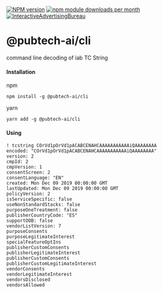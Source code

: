 [![NPM version](https://img.shields.io/npm/v/@pubtech-ai/cli.svg?style=flat-square)](https://www.npmjs.com/package/@pubtech-ai/cli)
[![npm module downloads per month](http://img.shields.io/npm/dm/@pubtech-ai/cli.svg?style=flat)](https://www.npmjs.org/package/@pubtech-ai/cli)
[![InteractiveAdvertisingBureau](https://circleci.com/gh/InteractiveAdvertisingBureau/pubtech-ai-es.svg?style=shield)](https://circleci.com/gh/InteractiveAdvertisingBureau/pubtech-ai-es)

# @pubtech-ai/cli

command line decoding of iab TC String

#### Installation

npm
```
npm install -g @pubtech-ai/cli
```

yarn
```
yarn add -g @pubtech-ai/cli
```

#### Using

```
! tcstring COrVd1pOrVd1pACABCENAHCAAAAAAAAAAAiQAAAAAAAA
encoded: "COrVd1pOrVd1pACABCENAHCAAAAAAAAAAAiQAAAAAAAA"
version: 2
cmpId: 2
cmpVersion: 1
consentScreen: 2
consentLanguage: "EN"
created: Mon Dec 09 2019 00:00:00 GMT
lastUpdated: Mon Dec 09 2019 00:00:00 GMT
policyVersion: 2
isServiceSpecific: false
useNonStandardStacks: false
purposeOneTreatment: false
publisherCountryCode: "ES"
supportOOB: false
vendorListVersion: 7
purposeConsents
purposeLegitimateInterest
specialFeatureOptIns
publisherCustomConsents
publisherLegitimateInterest
publisherCustomConsents
publisherCustomLegitimateInterest
vendorConsents
vendorLegitimateInterest
vendorsDisclosed
vendorsAllowed
```

